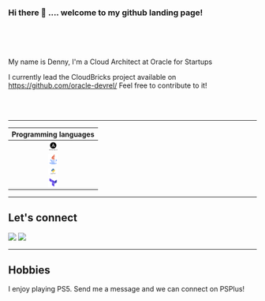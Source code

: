 ### Hi there 👋 .... welcome to my github landing page!

<br/>
<br/>
<br/>



My name is Denny, I'm a Cloud Architect at Oracle for Startups

I currently lead the CloudBricks project available on https://github.com/oracle-devrel/ Feel free to contribute to it!

<br/><br/>

---

 |Programming languages|
 |:-----------------:
|<img align="center" alt="Visual Studio Code" width="20px" src="img/ansible.png" />|
|<img align="center" alt="Visual Studio Code" width="20px" src="img/java.png" />|
|<img align="center" alt="Visual Studio Code" width="20px" src="img/python.png" />|
|<img align="center" alt="Visual Studio Code" width="20px" src="img/terraform.png" />|


---
<h2> Let's connect </h2>

[<img src="https://img.shields.io/badge/linkedin-%230077B5.svg?&style=for-the-badge&logo=linkedin&logoColor=white" />](https://www.linkedin.com/in/dralquinta/) [<img src = "https://img.shields.io/badge/twitter-%2320A1F1.svg?&style=for-the-badge&logo=twitter&logoColor=white">](https://twitter.com/dralquinta)


---
<h2> Hobbies </h2>
I enjoy playing PS5. Send me a message and we can connect on PSPlus!


